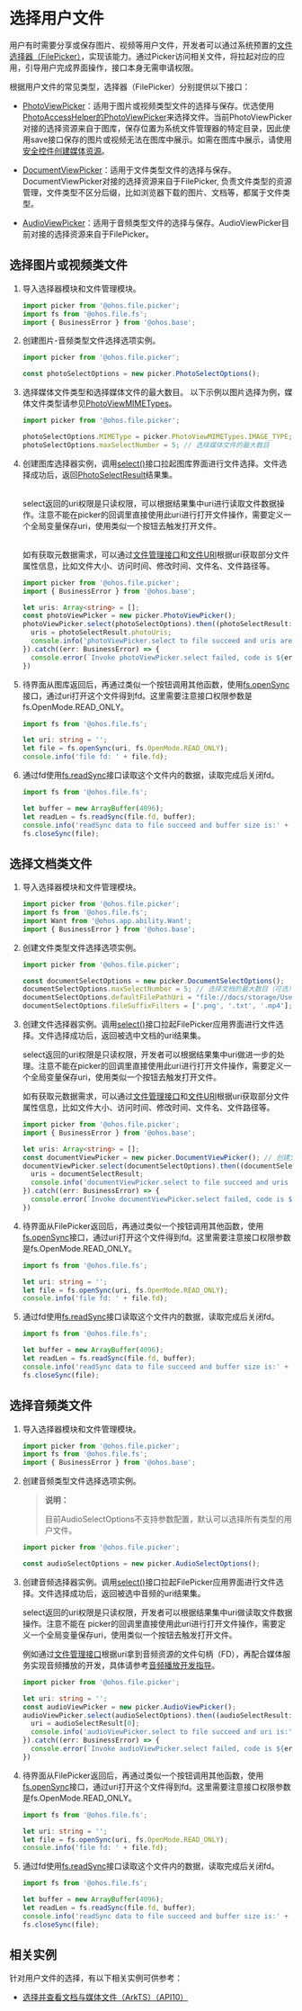 # 选择用户文件

用户有时需要分享或保存图片、视频等用户文件，开发者可以通过系统预置的[文件选择器（FilePicker）](../reference/apis/js-apis-file-picker.md)，实现该能力。通过Picker访问相关文件，将拉起对应的应用，引导用户完成界面操作，接口本身无需申请权限。

根据用户文件的常见类型，选择器（FilePicker）分别提供以下接口：

- [PhotoViewPicker](../reference/apis/js-apis-file-picker.md#photoviewpicker)：适用于图片或视频类型文件的选择与保存。优选使用[PhotoAccessHelper的PhotoViewPicker](../reference/apis/js-apis-photoAccessHelper.md#photoviewpicker)来选择文件。当前PhotoViewPicker对接的选择资源来自于图库，保存位置为系统文件管理器的特定目录，因此使用save接口保存的图片或视频无法在图库中展示。如需在图库中展示，请使用[安全控件创建媒体资源](photoAccessHelper-resource-guidelines.md#使用安全控件创建媒体资源)。

- [DocumentViewPicker](../reference/apis/js-apis-file-picker.md#documentviewpicker)：适用于文件类型文件的选择与保存。DocumentViewPicker对接的选择资源来自于FilePicker, 负责文件类型的资源管理，文件类型不区分后缀，比如浏览器下载的图片、文档等，都属于文件类型。

- [AudioViewPicker](../reference/apis/js-apis-file-picker.md#audioviewpicker)：适用于音频类型文件的选择与保存。AudioViewPicker目前对接的选择资源来自于FilePicker。

## 选择图片或视频类文件

1. 导入选择器模块和文件管理模块。

   ```ts
   import picker from '@ohos.file.picker';
   import fs from '@ohos.file.fs';
   import { BusinessError } from '@ohos.base';
   ```

2. 创建图片-音频类型文件选择选项实例。

   ```ts
   import picker from '@ohos.file.picker';
   
   const photoSelectOptions = new picker.PhotoSelectOptions();
   ```

3. 选择媒体文件类型和选择媒体文件的最大数目。
   以下示例以图片选择为例，媒体文件类型请参见[PhotoViewMIMETypes](../reference/apis/js-apis-file-picker.md#photoviewmimetypes)。

   ```ts
   import picker from '@ohos.file.picker';
   
   photoSelectOptions.MIMEType = picker.PhotoViewMIMETypes.IMAGE_TYPE; // 过滤选择媒体文件类型为IMAGE
   photoSelectOptions.maxSelectNumber = 5; // 选择媒体文件的最大数目
   ```

4. 创建图库选择器实例，调用[select()](../reference/apis/js-apis-file-picker.md#select)接口拉起图库界面进行文件选择。文件选择成功后，返回[PhotoSelectResult](../reference/apis/js-apis-file-picker.md#photoselectresult)结果集。

   </br>select返回的uri权限是只读权限，可以根据结果集中uri进行读取文件数据操作。注意不能在picker的回调里直接使用此uri进行打开文件操作，需要定义一个全局变量保存uri，使用类似一个按钮去触发打开文件。

   </br>如有获取元数据需求，可以通过[文件管理接口](../reference/apis/js-apis-file-fs.md)和[文件URI](../reference/apis/js-apis-file-fileuri.md)根据uri获取部分文件属性信息，比如文件大小、访问时间、修改时间、文件名、文件路径等。

   ```ts
   import picker from '@ohos.file.picker';
   import { BusinessError } from '@ohos.base';
   
   let uris: Array<string> = [];
   const photoViewPicker = new picker.PhotoViewPicker();
   photoViewPicker.select(photoSelectOptions).then((photoSelectResult: picker.PhotoSelectResult) => {
     uris = photoSelectResult.photoUris;
     console.info('photoViewPicker.select to file succeed and uris are:' + uris);
   }).catch((err: BusinessError) => {
     console.error(`Invoke photoViewPicker.select failed, code is ${err.code}, message is ${err.message}`);
   })
   ```

5. 待界面从图库返回后，再通过类似一个按钮调用其他函数，使用[fs.openSync](../reference/apis/js-apis-file-fs.md#fsopensync)接口，通过uri打开这个文件得到fd。这里需要注意接口权限参数是fs.OpenMode.READ_ONLY。

   ```ts
   import fs from '@ohos.file.fs';
   
   let uri: string = '';
   let file = fs.openSync(uri, fs.OpenMode.READ_ONLY);
   console.info('file fd: ' + file.fd);
   ```

6. 通过fd使用[fs.readSync](../reference/apis/js-apis-file-fs.md#readsync)接口读取这个文件内的数据，读取完成后关闭fd。

   ```ts
   import fs from '@ohos.file.fs';
   
   let buffer = new ArrayBuffer(4096);
   let readLen = fs.readSync(file.fd, buffer);
   console.info('readSync data to file succeed and buffer size is:' + readLen);
   fs.closeSync(file);
   ```

## 选择文档类文件

1. 导入选择器模块和文件管理模块。

   ```ts
   import picker from '@ohos.file.picker';
   import fs from '@ohos.file.fs';
   import Want from '@ohos.app.ability.Want';
   import { BusinessError } from '@ohos.base';
   ```

2. 创建文件类型文件选择选项实例。

   ```ts
   import picker from '@ohos.file.picker';
   
   const documentSelectOptions = new picker.DocumentSelectOptions(); 
   documentSelectOptions.maxSelectNumber = 5; // 选择文档的最大数目（可选）
   documentSelectOptions.defaultFilePathUri = "file://docs/storage/Users/currentUser/test"; // 指定选择的文件或者目录路径（可选）
   documentSelectOptions.fileSuffixFilters = ['.png', '.txt', '.mp4']; // 选择文件的后缀类型，若选择项存在多个后缀名，则每一个后缀名之间用英文逗号进行分隔（可选）
   ```

3. 创建文件选择器实例。调用[select()](../reference/apis/js-apis-file-picker.md#select-3)接口拉起FilePicker应用界面进行文件选择。文件选择成功后，返回被选中文档的uri结果集。

   select返回的uri权限是只读权限，开发者可以根据结果集中uri做进一步的处理。注意不能在picker的回调里直接使用此uri进行打开文件操作，需要定义一个全局变量保存uri，使用类似一个按钮去触发打开文件。

   如有获取元数据需求，可以通过[文件管理接口](../reference/apis/js-apis-file-fs.md)和[文件URI](../reference/apis/js-apis-file-fileuri.md)根据uri获取部分文件属性信息，比如文件大小、访问时间、修改时间、文件名、文件路径等。

   ```ts
   import picker from '@ohos.file.picker';
   import { BusinessError } from '@ohos.base';
   
   let uris: Array<string> = [];
   const documentViewPicker = new picker.DocumentViewPicker(); // 创建文件选择器实例
   documentViewPicker.select(documentSelectOptions).then((documentSelectResult: Array<string>) => {
     uris = documentSelectResult;
     console.info('documentViewPicker.select to file succeed and uris are:' + uris);
   }).catch((err: BusinessError) => {
     console.error(`Invoke documentViewPicker.select failed, code is ${err.code}, message is ${err.message}`);
   })
   ```

4. 待界面从FilePicker返回后，再通过类似一个按钮调用其他函数，使用[fs.openSync](../reference/apis/js-apis-file-fs.md#fsopensync)接口，通过uri打开这个文件得到fd。这里需要注意接口权限参数是fs.OpenMode.READ_ONLY。

   ```ts
   import fs from '@ohos.file.fs';
   
   let uri: string = '';
   let file = fs.openSync(uri, fs.OpenMode.READ_ONLY);
   console.info('file fd: ' + file.fd);
   ```

5. 通过fd使用[fs.readSync](../reference/apis/js-apis-file-fs.md#readsync)接口读取这个文件内的数据，读取完成后关闭fd。

   ```ts
   import fs from '@ohos.file.fs';
   
   let buffer = new ArrayBuffer(4096);
   let readLen = fs.readSync(file.fd, buffer);
   console.info('readSync data to file succeed and buffer size is:' + readLen);
   fs.closeSync(file);
   ```

## 选择音频类文件

1. 导入选择器模块和文件管理模块。

   ```ts
   import picker from '@ohos.file.picker';
   import fs from '@ohos.file.fs';
   import { BusinessError } from '@ohos.base';
   ```

2. 创建音频类型文件选择选项实例。

   > **说明：**
   >
   > 目前AudioSelectOptions不支持参数配置，默认可以选择所有类型的用户文件。

   ```ts
   import picker from '@ohos.file.picker';
   
   const audioSelectOptions = new picker.AudioSelectOptions();
   ```

3. 创建音频选择器实例。调用[select()](../reference/apis/js-apis-file-picker.md#select-6)接口拉起FilePicker应用界面进行文件选择。文件选择成功后，返回被选中音频的uri结果集。

   select返回的uri权限是只读权限，开发者可以根据结果集中uri做读取文件数据操作。注意不能在  picker的回调里直接使用此uri进行打开文件操作，需要定义一个全局变量保存uri，使用类似一个按钮去触发打开文件。

   例如通过[文件管理接口](../reference/apis/js-apis-file-fs.md)根据uri拿到音频资源的文件句柄（FD），再配合媒体服务实现音频播放的开发，具体请参考[音频播放开发指导](../media/audio-playback-overview.md)。

   ```ts
   import picker from '@ohos.file.picker';
   
   let uri: string = '';
   const audioViewPicker = new picker.AudioViewPicker();
   audioViewPicker.select(audioSelectOptions).then((audioSelectResult: Array<string>) => {
     uri = audioSelectResult[0];
     console.info('audioViewPicker.select to file succeed and uri is:' + uri);
   }).catch((err: BusinessError) => {
     console.error(`Invoke audioViewPicker.select failed, code is ${err.code}, message is ${err.message}`);
   })
   ```

4. 待界面从FilePicker返回后，再通过类似一个按钮调用其他函数，使用[fs.openSync](../reference/apis/js-apis-file-fs.md#fsopensync)接口，通过uri打开这个文件得到fd。这里需要注意接口权限参数是fs.OpenMode.READ_ONLY。

   ```ts
   import fs from '@ohos.file.fs';
   
   let uri: string = '';
   let file = fs.openSync(uri, fs.OpenMode.READ_ONLY);
   console.info('file fd: ' + file.fd);
   ```

5. 通过fd使用[fs.readSync](../reference/apis/js-apis-file-fs.md#readsync)接口读取这个文件内的数据，读取完成后关闭fd。

   ```ts
   import fs from '@ohos.file.fs';
   
   let buffer = new ArrayBuffer(4096);
   let readLen = fs.readSync(file.fd, buffer);
   console.info('readSync data to file succeed and buffer size is:' + readLen);
   fs.closeSync(file);
   ```

## 相关实例

针对用户文件的选择，有以下相关实例可供参考：

- [选择并查看文档与媒体文件（ArkTS）（API10）](https://gitee.com/openharmony/applications_app_samples/tree/master/code/BasicFeature/FileManagement/FileShare/Picker) 
